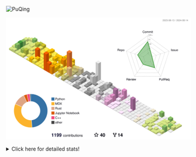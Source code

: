 ![PuQing](https://user-images.githubusercontent.com/27223114/171565019-9a56fae6-b08b-421f-99db-7e830da42371.png)

![](./profile-3d-contrib/profile-season-animate.svg)

<details>
<summary>Click here for detailed stats!</summary>

<!--START_SECTION:waka-->
![Lines of code](https://img.shields.io/badge/From%20Hello%20World%20I%27ve%20Written-1.4%20million%20lines%20of%20code-blue)

**🐱 My GitHub Data** 

> 📦 400.1 kB Used in GitHub's Storage 
 > 
> 🚫 Not Opted to Hire
 > 
> 📜 51 Public Repositories 
 > 
> 🔑 29 Private Repositories 
 > 
**I'm an Early 🐤** 

```text
🌞 Morning                444 commits         █░░░░░░░░░░░░░░░░░░░░░░░░   05.79 % 
🌆 Daytime                3442 commits        ███████████░░░░░░░░░░░░░░   44.87 % 
🌃 Evening                1766 commits        ██████░░░░░░░░░░░░░░░░░░░   23.02 % 
🌙 Night                  2019 commits        ███████░░░░░░░░░░░░░░░░░░   26.32 % 
```


📊 **This Week I Spent My Time On** 

```text
💬 Programming Languages: 
Browsing                 15 hrs 23 mins      █████████░░░░░░░░░░░░░░░░   34.42 % 
Other                    5 hrs 46 mins       ███░░░░░░░░░░░░░░░░░░░░░░   12.90 % 
Python                   5 hrs 20 mins       ███░░░░░░░░░░░░░░░░░░░░░░   11.94 % 
Searching                5 hrs 9 mins        ███░░░░░░░░░░░░░░░░░░░░░░   11.53 % 
GitHubing                3 hrs 59 mins       ██░░░░░░░░░░░░░░░░░░░░░░░   08.94 % 

🔥 Editors: 
Chrome                   27 hrs 48 mins      ████████████████░░░░░░░░░   62.19 % 
VS Code                  13 hrs 26 mins      ████████░░░░░░░░░░░░░░░░░   30.05 % 
Obsidian                 2 hrs 15 mins       █░░░░░░░░░░░░░░░░░░░░░░░░   05.07 % 
fish                     1 hr 12 mins        █░░░░░░░░░░░░░░░░░░░░░░░░   02.70 % 

💻 Operating System: 
Mac                      31 hrs 26 mins      ██████████████████░░░░░░░   70.29 % 
Linux                    9 hrs 37 mins       █████░░░░░░░░░░░░░░░░░░░░   21.51 % 
WSL                      3 hrs 39 mins       ██░░░░░░░░░░░░░░░░░░░░░░░   08.20 % 
```


<!--END_SECTION:waka-->
</details>
